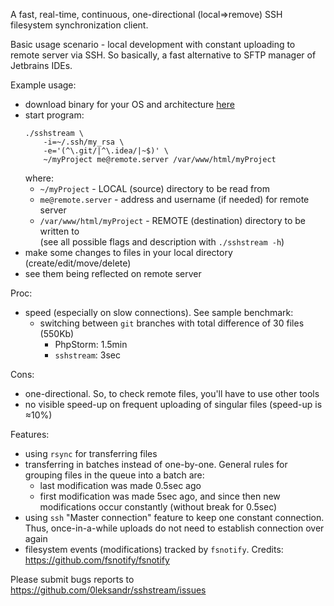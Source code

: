 A fast, real-time, continuous, one-directional (local⇒remove) SSH filesystem synchronization client.

Basic usage scenario - local development with constant uploading to remote server via SSH. So basically, a fast alternative to SFTP manager of Jetbrains IDEs.

Example usage:
- download binary for your OS and architecture [here](https://github.com/0leksandr/sshstream/releases/latest)
- start program:
  ```shell script
  ./sshstream \
      -i=~/.ssh/my_rsa \
      -e='(^\.git/|^\.idea/|~$)' \
      ~/myProject me@remote.server /var/www/html/myProject
  ```
  where:
  - `~/myProject` - LOCAL (source) directory to be read from
  - `me@remote.server` - address and username (if needed) for remote server
  - `/var/www/html/myProject` - REMOTE (destination) directory to be written to  
  (see all possible flags and description with `./sshstream -h`)
- make some changes to files in your local directory (create/edit/move/delete)
- see them being reflected on remote server

Proc:
- speed (especially on slow connections). See sample benchmark:
  - switching between `git` branches with total difference of 30 files (550Kb)
    - PhpStorm: 1.5min
    - `sshstream`: 3sec

Cons:
- one-directional. So, to check remote files, you'll have to use other tools
- no visible speed-up on frequent uploading of singular files (speed-up is ≈10%)

Features:
- using `rsync` for transferring files
- transferring in batches instead of one-by-one. General rules for grouping files in the queue into a batch are:
  - last modification was made 0.5sec ago
  - first modification was made 5sec ago, and since then new modifications occur constantly (without break for 0.5sec)
- using `ssh` "Master connection" feature to keep one constant connection. Thus, once-in-a-while uploads do not need to establish connection over again
- filesystem events (modifications) tracked by `fsnotify`. Credits: https://github.com/fsnotify/fsnotify

Please submit bugs reports to https://github.com/0leksandr/sshstream/issues
